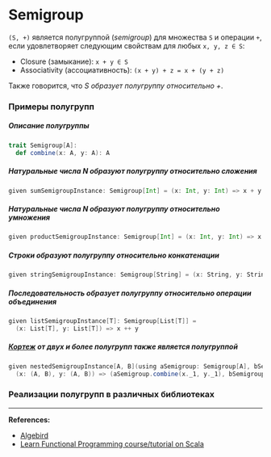 # Semigroup

`(S, +)` является полугруппой (_semigroup_) для множества `S` и операции `+`, 
если удовлетворяет следующим свойствам для любых `x, y, z ∈ S`:
- Closure (замыкание): `x + y ∈ S`
- Associativity (ассоциативность): `(x + y) + z = x + (y + z)`

Также говорится, что _S образует полугруппу относительно +_.


### Примеры полугрупп

##### Описание полугруппы
```scala
trait Semigroup[A]:
  def combine(x: A, y: A): A
```

##### Натуральные числа N образуют полугруппу относительно сложения
```scala
given sumSemigroupInstance: Semigroup[Int] = (x: Int, y: Int) => x + y
```

##### Натуральные числа N образуют полугруппу относительно умножения
```scala
given productSemigroupInstance: Semigroup[Int] = (x: Int, y: Int) => x * y
```

##### Строки образуют полугруппу относительно конкатенации
```scala
given stringSemigroupInstance: Semigroup[String] = (x: String, y: String) => x + y
```

##### Последовательность образует полугруппу относительно операции объединения
```scala
given listSemigroupInstance[T]: Semigroup[List[T]] =
  (x: List[T], y: List[T]) => x ++ y
```

##### [Кортеж](../../scala/collections/tuple) от двух и более полугрупп также является полугруппой
```scala
given nestedSemigroupInstance[A, B](using aSemigroup: Semigroup[A], bSemigroup: Semigroup[B]): Semigroup[(A, B)] =
  (x: (A, B), y: (A, B)) => (aSemigroup.combine(x._1, y._1), bSemigroup.combine(x._2, y._2))
```

### Реализации полугрупп в различных библиотеках



---

**References:**
- [Algebird](https://twitter.github.io/algebird/typeclasses/semigroup.html)
- [Learn Functional Programming course/tutorial on Scala](https://github.com/dehun/learn-fp)
